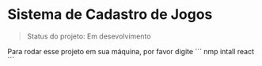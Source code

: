<h1>Sistema de Cadastro de Jogos</h1>

> Status do projeto: Em desevolvimento

Para rodar esse projeto em sua máquina, por favor digite
´´´
nmp intall react
´´´
